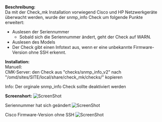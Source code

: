 **Beschreibung:**  
Da mit der Check_mk Installation vorwiegend Cisco und HP Netzwerkgeräte überwacht werden, wurde der snmp_info Check um folgende Punkte erweitert:
 - Auslesen der Seriennummer
      - Sobald sich die Seriennummer ändert, geht der Check auf WARN.
 - Auslesen des Models
 - Der Check gibt einen Infotext aus, wenn er eine unbekannte Firmware-Version ohne SSH erkennt.

**Installation:**  
Manuell:  
CMK-Server: den Check aus "checks/snmp_info_v2" nach "/omd/sites/SITE/local/share/check_mk/checks/" kopieren  

Info:
Der orginale snmp_info Check sollte deaktiviert werden

**Screenshort:**
![ScreenShot](https://github.com/christianbur/check_mk/blob/master/snmp_info_v2/screenshort_snmp_info_v2.png)

Seriennummer hat sich geändert
![ScreenShot](https://github.com/christianbur/check_mk/blob/master/snmp_info_v2/screenshort_snmp_info_v2_changed.png)

Cisco Firmware-Version ohne SSH
![ScreenShot](https://github.com/christianbur/check_mk/blob/master/snmp_info_v2/screenshort_snmp_info_v2_keineSSHFirmware.png)
